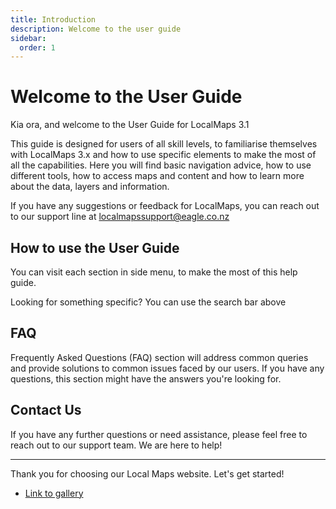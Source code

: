 ```yaml
---
title: Introduction
description: Welcome to the user guide
sidebar:
  order: 1
---
```


# Welcome to the User Guide

Kia ora, and welcome to the User Guide for LocalMaps 3.1

This guide is designed for users of all skill levels, to familiarise themselves with LocalMaps 3.x and how to use specific elements to make the most of all the capabilities. Here you will find basic navigation advice, how to use different tools, how to access maps and content and how to learn more about the data, layers and information.

If you have any suggestions or feedback for LocalMaps, you can reach out to our support line at localmapssupport@eagle.co.nz

## How to use the User Guide

You can visit each section in side menu, to make the most of this help guide.

Looking for something specific? You can use the search bar above

## FAQ

Frequently Asked Questions (FAQ) section will address common queries and provide solutions to common issues faced by our users. If you have any questions, this section might have the answers you're looking for.

## Contact Us

If you have any further questions or need assistance, please feel free to reach out to our support team. We are here to help!

---

Thank you for choosing our Local Maps website. Let's get started!

- [Link to gallery](/user-guide/gallery/)
